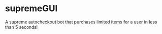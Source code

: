 # supremeGUI
A supreme autocheckout bot that purchases limited items for a user in less than 5 seconds!
